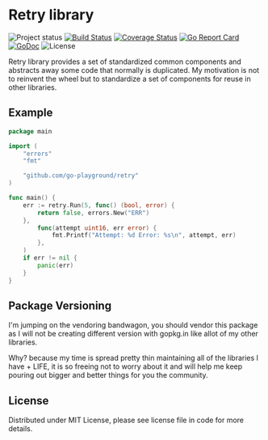 Retry library
=============
![Project status](https://img.shields.io/badge/version-1.0.0-green.svg)
[![Build Status](https://travis-ci.org/go-playground/retry.svg?branch=master)](https://travis-ci.org/go-playground/retry)
[![Coverage Status](https://coveralls.io/repos/github/go-playground/retry/badge.svg?branch=master)](https://coveralls.io/github/go-playground/retry?branch=master)
[![Go Report Card](https://goreportcard.com/badge/github.com/go-playground/retry)](https://goreportcard.com/report/github.com/go-playground/retry)
[![GoDoc](https://godoc.org/github.com/go-playground/retry?status.svg)](https://godoc.org/github.com/go-playground/retry)
![License](https://img.shields.io/dub/l/vibe-d.svg)

Retry library provides a set of standardized common components and abstracts away some code that normally is duplicated.
My motivation is not to reinvent the wheel but to standardize a set of components for reuse in other libraries.

Example
------------
```go
package main

import (
	"errors"
	"fmt"

	"github.com/go-playground/retry"
)

func main() {
	err := retry.Run(5, func() (bool, error) {
		return false, errors.New("ERR")
	},
		func(attempt uint16, err error) {
			fmt.Printf("Attempt: %d Error: %s\n", attempt, err)
		},
	)
	if err != nil {
		panic(err)
	}
}

```

Package Versioning
---------------
I'm jumping on the vendoring bandwagon, you should vendor this package as I will not
be creating different version with gopkg.in like allot of my other libraries.

Why? because my time is spread pretty thin maintaining all of the libraries I have + LIFE,
it is so freeing not to worry about it and will help me keep pouring out bigger and better
things for you the community.

License
------
Distributed under MIT License, please see license file in code for more details.
